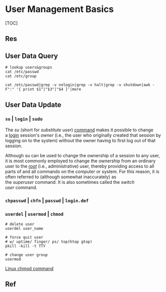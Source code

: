 # User Management Basics

[TOC]



## Res


## User Data Query
```shell
# lookup users&groups
cat /etc/passwd
cat /etc/group

cat /etc/passwd|grep -v nologin|grep -v halt|grep -v shutdown|awk -F":" '{ print $1"|"$3"|"$4 }'|more

```




## User Data Update
### `su` | `login` | `sudo`
The _su_ (short for _substitute user_) [command](http://www.linfo.org/command.html) makes it possible to change a [login](http://www.linfo.org/login_def.html) session's _owner_ (i.e., the user who originally created that session by logging on to the system) without the owner having to first log out of that session. 

Although su can be used to change the ownership of a session to any user, it is most commonly employed to change the ownership from an ordinary user to the [_root_](http://www.linfo.org/root.html) (i.e., administrative) user, thereby providing access to all parts of and all commands on the computer or system. For this reason, it is often referred to (although somewhat inaccurately) as the _superuser_ command. It is also sometimes called the _switch user_ command.


[The su Command]: http://www.linfo.org/su.html


### `chpasswd` | `chfn` | `passwd` | `login.def`



### `userdel` | `usermod` | `chmod`
``` shell
# delete user
userdel user_name

# force quit user
# w/ uptime/ finger/ ps/ top(htop gtop)
pkill -kill -t TTY

# change user group
usermod 
```



[Linux下查看用户列表和删除用户]: https://blog.csdn.net/qq_36850813/article/details/83899789
[Linux修改用户所在组方法]: https://blog.csdn.net/czl8897098/article/details/51636407 
[权限详解]: https://blog.csdn.net/u013197629/article/details/73608613
[linux下添加用户并赋予root权限]: https://blog.csdn.net/stormbjm/article/details/9086163
[Linux chmod command](https://www.computerhope.com/unix/uchmod.htm)



## Ref
[Linux 用户和用户组管理]: https://www.runoob.com/linux/linux-user-manage.html

